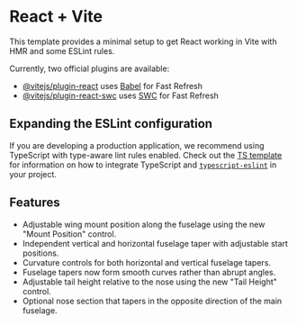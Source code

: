 # React + Vite

This template provides a minimal setup to get React working in Vite with HMR and some ESLint rules.

Currently, two official plugins are available:

- [@vitejs/plugin-react](https://github.com/vitejs/vite-plugin-react/blob/main/packages/plugin-react) uses [Babel](https://babeljs.io/) for Fast Refresh
- [@vitejs/plugin-react-swc](https://github.com/vitejs/vite-plugin-react/blob/main/packages/plugin-react-swc) uses [SWC](https://swc.rs/) for Fast Refresh

## Expanding the ESLint configuration

If you are developing a production application, we recommend using TypeScript with type-aware lint rules enabled. Check out the [TS template](https://github.com/vitejs/vite/tree/main/packages/create-vite/template-react-ts) for information on how to integrate TypeScript and [`typescript-eslint`](https://typescript-eslint.io) in your project.

## Features
- Adjustable wing mount position along the fuselage using the new "Mount Position" control.
- Independent vertical and horizontal fuselage taper with adjustable start positions.
- Curvature controls for both horizontal and vertical fuselage tapers.
- Fuselage tapers now form smooth curves rather than abrupt angles.
- Adjustable tail height relative to the nose using the new "Tail Height" control.
- Optional nose section that tapers in the opposite direction of the main fuselage.
